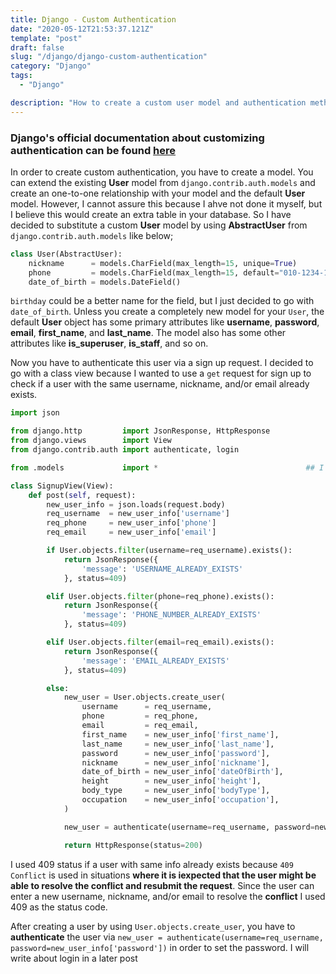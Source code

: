 ```yaml
---
title: Django - Custom Authentication
date: "2020-05-12T21:53:37.121Z"
template: "post"
draft: false
slug: "/django/django-custom-authentication"
category: "Django"
tags:
  - "Django"

description: "How to create a custom user model and authentication method in Django"
---
```


### Django's official documentation about customizing authentication can be found [here](https://docs.djangoproject.com/en/3.0/topics/auth/customizing/#customizing-authentication-in-django)

In order to create custom authentication, you have to create a model. You can extend the existing **User** model from `django.contrib.auth.models` and create an one-to-one relationship with your model and the default **User** model. However, I cannot assure this because I ahve not done it myself, but I believe this would create an extra table in your database. So I have decided to substitute a custom **User** model by using **AbstractUser** from `django.contrib.auth.models` like below;

```python
class User(AbstractUser):
    nickname      = models.CharField(max_length=15, unique=True)
    phone         = models.CharField(max_length=15, default="010-1234-1234", unique=True)
    date_of_birth = models.DateField()
```

`birthday` could be a better name for the field, but I just decided to go with `date_of_birth`. Unless you create a completely new model for your `User`, the default **User** object has some primary attributes like **username**, **password**, **email**, **first_name**, and **last_name**. The model also has some other attributes like **is_superuser**, **is_staff**, and so on.

Now you have to authenticate this user via a sign up request. I decided to go with a class view because I wanted to use a `get` request for sign up to check if a user with the same username, nickname, and/or email already exists.

```python
import json

from django.http         import JsonResponse, HttpResponse
from django.views        import View
from django.contrib.auth import authenticate, login

from .models             import *                                 ## I take Align very seriously

class SignupView(View):
    def post(self, request):
        new_user_info = json.loads(request.body)
        req_username  = new_user_info['username']
        req_phone     = new_user_info['phone']
        req_email     = new_user_info['email']

        if User.objects.filter(username=req_username).exists():
            return JsonResponse({
                'message': 'USERNAME_ALREADY_EXISTS'
            }, status=409)

        elif User.objects.filter(phone=req_phone).exists():
            return JsonResponse({
                'message': 'PHONE_NUMBER_ALREADY_EXISTS'
            }, status=409)

        elif User.objects.filter(email=req_email).exists():
            return JsonResponse({
                'message': 'EMAIL_ALREADY_EXISTS'
            }, status=409)

        else:
            new_user = User.objects.create_user(
                username      = req_username,
                phone         = req_phone,
                email         = req_email,
                first_name    = new_user_info['first_name'],
                last_name     = new_user_info['last_name'],
                password      = new_user_info['password'],
                nickname      = new_user_info['nickname'],
                date_of_birth = new_user_info['dateOfBirth'],
                height        = new_user_info['height'],
                body_type     = new_user_info['bodyType'],
                occupation    = new_user_info['occupation'],
            )

            new_user = authenticate(username=req_username, password=new_user_info['password'])

            return HttpResponse(status=200)
```

I used 409 status if a user with same info already exists because `409 Conflict` is used in situations **where it is iexpected that the user might be able to resolve the conflict and resubmit the request**. Since the user can enter a new username, nickname, and/or email to resolve the **conflict** I used 409 as the status code.

After creating a user by using `User.objects.create_user`, you have to **authenticate** the user via `new_user = authenticate(username=req_username, password=new_user_info['password'])` in order to set the password. I will write about login in a later post
